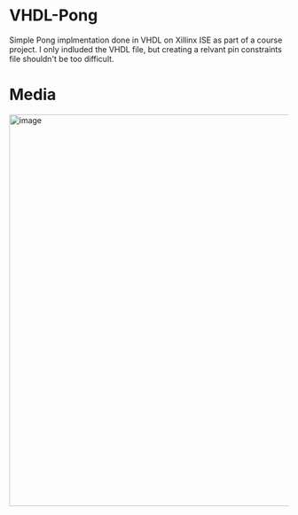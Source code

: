 # VHDL-Pong 

Simple Pong implmentation done in VHDL on Xillinx ISE as part of a course project. I only indluded the VHDL file, but creating a relvant pin constraints file shouldn't be too difficult.

# Media
<img width="707" alt="image" src="https://github.com/user-attachments/assets/210e2d77-00de-4585-b1a2-d9f27455382e">


